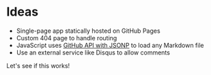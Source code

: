 Ideas
=====

- Single-page app statically hosted on GitHub Pages
- Custom 404 page to handle routing
- JavaScript uses [GitHub API with JSONP](http://developer.github.com/v3/#json-p-callbacks) to load any Markdown file
- Use an external service like Disqus to allow comments

Let's see if this works!
